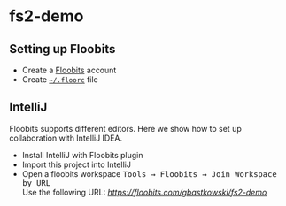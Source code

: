 # fs2-demo

## Setting up Floobits
* Create a [Floobits](https://floobits.com/) account
* Create [`~/.floorc`](https://floobits.com/help/floorc) file

## IntelliJ
Floobits supports different editors.
Here we show how to set up collaboration with IntelliJ IDEA.

* Install IntelliJ with Floobits plugin
* Import this project into IntelliJ
* Open a floobits workspace
  <kbd>Tools → Floobits → Join Workspace by URL</kbd>   
  Use the following URL: *https://floobits.com/gbastkowski/fs2-demo*
